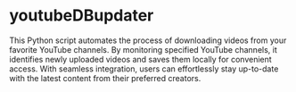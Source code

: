 # youtubeDBupdater
This Python script automates the process of downloading videos from your favorite YouTube channels. By monitoring specified YouTube channels, it identifies newly uploaded videos and saves them locally for convenient access. With seamless integration, users can effortlessly stay up-to-date with the latest content from their preferred creators.
